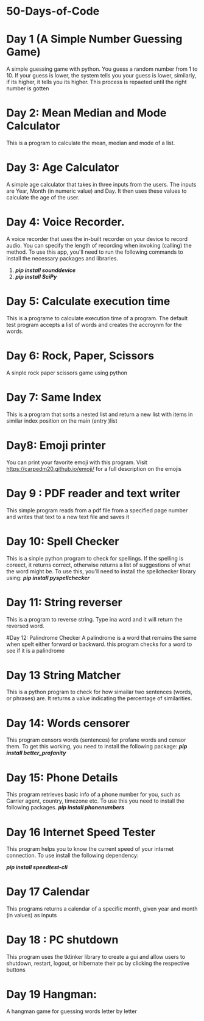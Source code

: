 # 50-Days-of-Code
 # Day 1 (A Simple Number Guessing Game)
 
A simple guessing game with python. You guess a random number from 1 to 10. If your guess is lower, the system tells you your guess is lower, similarly, if its higher, it tells you its higher. This process is repaeted until the right number is gotten

# Day 2: Mean Median and Mode Calculator
This is a program to calculate the mean, median and mode of a list.

# Day 3: Age Calculator
A simple age calculator that takes in three inputs from the users. The inputs are Year, Month (in numeric value) and Day. It then uses these values to calculate the age of the user.

# Day 4: Voice Recorder.
A voice recorder that uses the in-built recorder on your device to record audio. You can specify the length of recording when invoking (calling) the method.
To use this app, you'll need to run the following commands to install the necessary packages and libraries.
1. ***pip install sounddevice***
2. ***pip install SciPy***

# Day 5: Calculate execution time 
This is a programe to calculate execution time of a program. The default test program accepts a list of words and creates the accroynm for the words.

# Day 6: Rock, Paper, Scissors
A sinple rock paper scissors game using python

# Day 7: Same Index
This is a program that sorts a nested list and return a new list with items in similar index position on the main (entry )list

# Day8: Emoji printer

You can print your favorite emoji with this program. Visit https://carpedm20.github.io/emoji/ for a full description on the emojis 

# Day 9 : PDF reader and text writer

This simple program reads from a pdf file from a specified page number and writes that text to a new text file and saves it

# Day 10: Spell Checker

This is a sinple python program to check for spellings. If the spelling is coreect, it returns correct, otherwise returns a list of suggestions of what the word might be. To use this, you'll need to install the spellchecker library using:
***pip install pyspellchecker***

# Day 11: String reverser
This is a program to reverse string. Type ina word and it will return the reversed word.

#Day 12: Palindrome Checker
A palindrome is a word that remains the same when spelt either forward or backward.
this program checks for a word to see if it is a palindrome

# Day 13 String Matcher

This is a python program to check for how simailar two sentences (words, or phrases) are. It returns a value indicating the percentage of similarities.


# Day 14: Words censorer
This program censors words (sentences) for profane words and censor them. To get this working, you need to install the following package:
***pip install better_profanity***


# Day 15: Phone Details

This program retrieves basic info of a phone number for you, such as Carrier agent, country, timezone etc. To use this you need to install the following packages.
***pip install phonenumbers***


# Day 16 Internet Speed Tester
This program helps you to know the current speed of your internet connection. To use install the following dependency:

***pip install speedtest-cli***


# Day 17 Calendar
This programs returns a calendar of a specific month, given year and month (in values) as inputs

# Day 18 : PC shutdown
This program uses the tktinker library to create a gui and allow users to shutdown, restart, logout, or hibernate their pc by clicking the respective buttons

# Day 19 Hangman:
A hangman game for guessing words letter by letter
